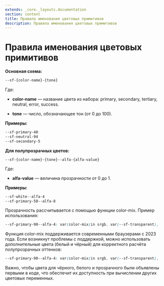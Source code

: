 ```yaml
---
extends: _core._layouts.documentation
section: content
title: Правила именования цветовых примитивов
description: Правила именования цветовых примитивов
---
```


# Правила именования цветовых примитивов

**Основная схема:**

```css
--sf-{color-name}-{tone}
```

Где:

* **color-name** — название цвета из набора: primary, secondary, tertiary, neutral, error, success.

* **tone** — число, обозначающее тон (от 0 до 100).

**Примеры:**

```css
--sf-primary-40
--sf-neutral-94
--sf-secondary-5
```

**Для полупрозрачных цветов:**

```
--sf-{color-name}-{tone}--alfa-{alfa-value}
```

Где:

* **alfa-value** — величина прозрачности от 0 до 1\.

**Примеры:**

```css
--sf-white--alfa-4
--sf-primary-50--alfa-8
```

Прозрачность рассчитывается с помощью функции color-mix. Пример использования:

```css
--sf-primary-90--alfa-4: var(color-mix(in srgb, var(--sf-transparent), var(--sf-primary-90) 4%));
```

Функция color-mix поддерживается современными браузерами с 2023 года. Если возникнут проблемы с поддержкой, можно
использовать дополнительные цвета (белый и чёрный) для корректного расчёта полупрозрачных оттенков:

```css
--sf-primary-90--alfa-4: var(color-mix(in srgb, var(--sf-transparent), var(--sf-primary-90) 4%), --sf-white--alfa-4);
```

Важно, чтобы цвета для чёрного, белого и прозрачного были объявлены первыми в коде, что обеспечит их доступность при
вычислении других цветовых переменных.
